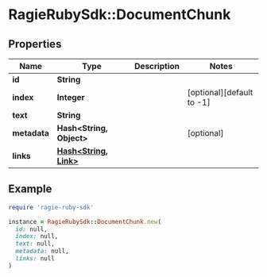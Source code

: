 # RagieRubySdk::DocumentChunk

## Properties

| Name | Type | Description | Notes |
| ---- | ---- | ----------- | ----- |
| **id** | **String** |  |  |
| **index** | **Integer** |  | [optional][default to -1] |
| **text** | **String** |  |  |
| **metadata** | **Hash&lt;String, Object&gt;** |  | [optional] |
| **links** | [**Hash&lt;String, Link&gt;**](Link.md) |  |  |

## Example

```ruby
require 'ragie-ruby-sdk'

instance = RagieRubySdk::DocumentChunk.new(
  id: null,
  index: null,
  text: null,
  metadata: null,
  links: null
)
```

